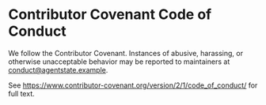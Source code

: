 # Contributor Covenant Code of Conduct

We follow the Contributor Covenant. Instances of abusive, harassing, or otherwise unacceptable behavior may be reported to maintainers at conduct@agentstate.example.

See https://www.contributor-covenant.org/version/2/1/code_of_conduct/ for full text.

